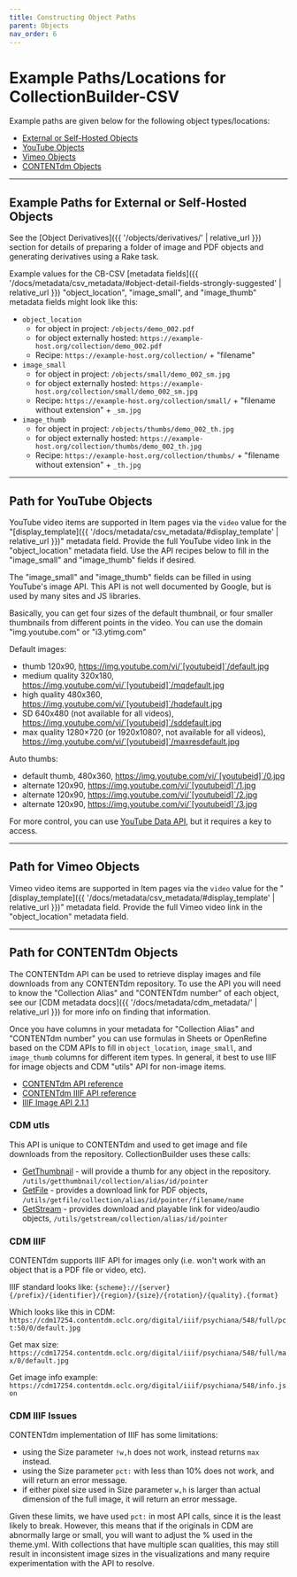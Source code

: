 ```yaml
---
title: Constructing Object Paths
parent: Objects
nav_order: 6
---
```


# Example Paths/Locations for CollectionBuilder-CSV

Example paths are given below for the following object types/locations:

- [External or Self-Hosted Objects](#example-paths-for-external-or-self-hosted-objects)
- [YouTube Objects](#path-for-youtube-objects)
- [Vimeo Objects](#path-for-vimeo-objects)
- [CONTENTdm Objects](#path-for-contentdm-objects)

------

## Example Paths for External or Self-Hosted Objects

See the [Object Derivatives]({{ '/objects/derivatives/' | relative_url }}) section for details of preparing a folder of image and PDF objects and generating derivatives using a Rake task.

Example values for the CB-CSV [metadata fields]({{ '/docs/metadata/csv_metadata/#object-detail-fields-strongly-suggested' | relative_url }}) "object_location", "image_small", and "image_thumb" metadata fields might look like this:

- `object_location` 
    - for object in project: `/objects/demo_002.pdf`
    - for object externally hosted: `https://example-host.org/collection/demo_002.pdf`
    - Recipe: `https://example-host.org/collection/` + "filename"
- `image_small`
    - for object in project: `/objects/small/demo_002_sm.jpg`
    - for object externally hosted: `https://example-host.org/collection/small/demo_002_sm.jpg`
    - Recipe: `https://example-host.org/collection/small/` + "filename without extension" + `_sm.jpg`
- `image_thumb`
    - for object in project: `/objects/thumbs/demo_002_th.jpg`
    - for object externally hosted: `https://example-host.org/collection/thumbs/demo_002_th.jpg`
    - Recipe: `https://example-host.org/collection/thumbs/` + "filename without extension" + `_th.jpg`

------

## Path for YouTube Objects

YouTube video items are supported in Item pages via the `video` value for the "[display_template]({{ '/docs/metadata/csv_metadata/#display_template' | relative_url }})" metadata field. 
Provide the full YouTube video link in the "object_location" metadata field. 
Use the API recipes below to fill in the "image_small" and "image_thumb" fields if desired.

The "image_small" and "image_thumb" fields can be filled in using YouTube's image API.
This API is not well documented by Google, but is used by many sites and JS libraries.

Basically, you can get four sizes of the default thumbnail, or four smaller thumbnails from different points in the video.
You can use the domain "img.youtube.com" or "i3.ytimg.com"

Default images:

- thumb 120x90, https://img.youtube.com/vi/`[youtubeid]`/default.jpg
- medium quality 320x180, https://img.youtube.com/vi/`[youtubeid]`/mqdefault.jpg
- high quality 480x360, https://img.youtube.com/vi/`[youtubeid]`/hqdefault.jpg 
- SD 640x480 (not available for all videos), https://img.youtube.com/vi/`[youtubeid]`/sddefault.jpg
- max quality 1280×720 (or 1920x1080?, not available for all videos), https://img.youtube.com/vi/`[youtubeid]`/maxresdefault.jpg 

Auto thumbs:

- default thumb, 480x360, https://img.youtube.com/vi/`[youtubeid]`/0.jpg 
- alternate 120x90, https://img.youtube.com/vi/`[youtubeid]`/1.jpg 
- alternate 120x90, https://img.youtube.com/vi/`[youtubeid]`/2.jpg 
- alternate 120x90, https://img.youtube.com/vi/`[youtubeid]`/3.jpg

For more control, you can use [YouTube Data API](https://developers.google.com/youtube/v3/), but it requires a key to access.

------

## Path for Vimeo Objects

Vimeo video items are supported in Item pages via the `video` value for the "[display_template]({{ '/docs/metadata/csv_metadata/#display_template' | relative_url }})" metadata field.
Provide the full Vimeo video link in the "object_location" metadata field.

------

## Path for CONTENTdm Objects

The CONTENTdm API can be used to retrieve display images and file downloads from any CONTENTdm repository. 
To use the API you will need to know the "Collection Alias" and "CONTENTdm number" of each object, see our [CDM metadata docs]({{ '/docs/metadata/cdm_metadata/' | relative_url }}) for more info on finding that information.

Once you have columns in your metadata for "Collection Alias" and "CONTENTdm number" you can use formulas in Sheets or OpenRefine based on the CDM APIs to fill in `object_location`, `image_small`, and `image_thumb` columns for different item types.
In general, it best to use IIIF for image objects and CDM "utils" API for non-image items.

- [CONTENTdm API reference](https://help.oclc.org/Metadata_Services/CONTENTdm/Advanced_website_customization/API_Reference/CONTENTdm_API)
- [CONTENTdm IIIF API reference](https://help.oclc.org/Metadata_Services/CONTENTdm/Advanced_website_customization/API_Reference/IIIF_API_reference)
- [IIIF Image API 2.1.1](https://iiif.io/api/image/2.1/)

### CDM utls

This API is unique to CONTENTdm and used to get image and file downloads from the repository.
CollectionBuilder uses these calls:

- [GetThumbnail](https://www.oclc.org/support/services/contentdm/help/customizing-website-help/other-customizations/contentdm-api-reference/getthumbnail.en.html#par_text_4c0f) - will provide a thumb for any object in the repository. `/utils/getthumbnail/collection/alias/id/pointer` 
- [GetFile](https://www.oclc.org/support/services/contentdm/help/customizing-website-help/other-customizations/contentdm-api-reference/getfile.en.html#par_text_6545) - provides a download link for PDF objects, `/utils/getfile/collection/alias/id/pointer/filename/name`
- [GetStream](https://www.oclc.org/support/services/contentdm/help/customizing-website-help/other-customizations/contentdm-api-reference/getstream.en.html#par_text_2d39) - provides download and playable link for video/audio objects, `/utils/getstream/collection/alias/id/pointer`

### CDM IIIF 

CONTENTdm supports IIIF API for images only (i.e. won't work with an object that is a PDF file or video, etc).

IIIF standard looks like: 
`{scheme}://{server}{/prefix}/{identifier}/{region}/{size}/{rotation}/{quality}.{format}`

Which looks like this in CDM: 
`https://cdm17254.contentdm.oclc.org/digital/iiif/psychiana/548/full/pct:50/0/default.jpg`

Get max size:
`https://cdm17254.contentdm.oclc.org/digital/iiif/psychiana/548/full/max/0/default.jpg`

Get image info example: `https://cdm17254.contentdm.oclc.org/digital/iiif/psychiana/548/info.json`

### CDM IIIF Issues 

CONTENTdm implementation of IIIF has some limitations:

- using the Size parameter `!w,h` does not work, instead returns `max` instead.
- using the Size parameter `pct:` with less than 10% does not work, and will return an error message.
- if either pixel size used in Size parameter `w,h` is larger than actual dimension of the full image, it will return an error message.

Given these limits, we have used `pct:` in most API calls, since it is the least likely to break. 
However, this means that if the originals in CDM are abnormally large or small, you will want to adjust the % used in the theme.yml. 
With collections that have multiple scan qualities, this may still result in inconsistent image sizes in the visualizations and many require experimentation with the API to resolve.
